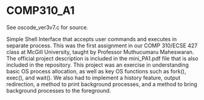 # COMP310_A1
See oscode_ver3v7.c for source.

Simple Shell Interface that accepts user commands and executes in separate process.
This was the first assignment in our COMP 310/ECSE 427 class at McGill University, taught by Professor Muthucumaru Maheswaran.
The official project description is included in the mini_PA1.pdf file that is also included in the repository.
This project was an exercise in understanding basic OS process allocation, as well as key OS functions such as fork(), exec(), and wait(). We also had to implement a history feature, output redirection, a method to print background processes, and a method to bring background processes to the foreground.
